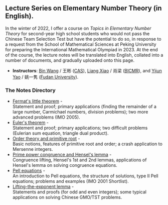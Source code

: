 ## Lecture Series on Elementary Number Theory (in English).

In the winter of 2022, I offer a course on _Topics in Elementary Number Theory_ for second-year high school students who would not pass the Chinese Team Selection Test but have the potential to do so, in response to a request from the School of Mathematical Sciences at Peking University for preparing the International Mathematical Olympiad in 2023. At the end of the course, the lecture notes will be translated into English, collated into a number of documents, and gradually uploaded onto this page.

- **Instructors**: [Bin Wang](http://sourcedb.amss.cas.cn/zw/zjrck/fyjy/201710/t20171026_4878461.html) / 王彬 ([CAS](http://www.amss.cas.cn)), [Liang Xiao](https://bicmr.pku.edu.cn/~lxiao/index.htm) / 肖梁 ([BICMR](https://bicmr.pku.edu.cn)), and [Yijun Yao](https://math.fudan.edu.cn/fa/00/c30607a326144/page.htm) / 姚一隽 ([Fudan University](https://math.fudan.edu.cn/main.htm)).

### The Notes Directory

- [Fermat's little theorem](././Fermat.pdf) - <br/>
  Statement and proof; primary applications (finding the remainder of a large number, Carmichael numbers, division problems); two more advanced problems (IMO 2005).
- [Euler's theorem](././Euler.pdf) - <br/>
  Statement and proof; primary applications; two difficult problems (Eulerian sum equation, triangle dual product).
- [Order theory and primitive root](././order.pdf) - <br/>
  Basic notions, features of primitive root and order; a crash application to Mersenne integers.
- [Prime power congruence and Hensel's lemma](././Hensel.pdf) - <br/>
  Congruence lifting, Hensel's 1st and 2nd lemmas, applications of Hensel's lemma on solving congruence equations.
- [Pell equations](././Pell.pdf) - <br/>
  An introduction to Pell equations, the structure of solutions, type II Pell equations; problems and examples (IMO 2001 Shortlist).
- [Lifting-the-exponent lemma](././LTE.pdf) - <br/>
  Statements and proofs (for odd and even integers); some typical applications on solving Chinese GMO/TST problems.